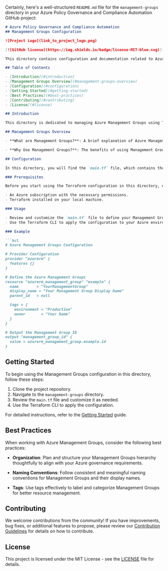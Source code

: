 Certainly, here's a well-structured `README.md` file for the `management-groups` directory in your Azure Policy Governance and Compliance Automation GitHub project:

```markdown
# Azure Policy Governance and Compliance Automation
## Management Groups Configuration

![Project Logo](link_to_project_logo.png)

[![GitHub license](https://img.shields.io/badge/license-MIT-blue.svg)](https://github.com/your_username/your_project/blob/main/LICENSE)

This directory contains configuration and documentation related to Azure Management Groups in the context of our Azure Policy Governance and Compliance Automation project. Management groups are a fundamental part of Azure governance, helping you organize resources, enforce policies, and maintain compliance in your Azure environment.

## Table of Contents

- [Introduction](#introduction)
- [Management Groups Overview](#management-groups-overview)
- [Configuration](#configuration)
- [Getting Started](#getting-started)
- [Best Practices](#best-practices)
- [Contributing](#contributing)
- [License](#license)

## Introduction

This directory is dedicated to managing Azure Management Groups using Terraform. Azure Management Groups allow you to efficiently organize your Azure resources, apply policies, and maintain governance across your Azure subscriptions.

## Management Groups Overview

- **What are Management Groups?**: A brief explanation of Azure Management Groups and their role in Azure governance.

- **Why Use Management Groups?**: The benefits of using Management Groups for resource organization and policy enforcement.

## Configuration

In this directory, you will find the `main.tf` file, which contains the Terraform configuration for setting up and managing Azure Management Groups. You can customize this configuration to suit your specific Azure environment and requirements.

### Prerequisites

Before you start using the Terraform configuration in this directory, ensure that you have:

- An Azure subscription with the necessary permissions.
- Terraform installed on your local machine.

### Usage

- Review and customize the `main.tf` file to define your Management Group structure.
- Use the Terraform CLI to apply the configuration to your Azure environment.

### Example

```hcl
# Azure Management Groups Configuration

# Provider Configuration
provider "azurerm" {
  features {}
}

# Define the Azure Management Groups
resource "azurerm_management_group" "example" {
  name        = "YourManagementGroup"
  display_name = "Your Management Group Display Name"
  parent_id   = null

  tags = {
    environment = "Production"
    owner       = "Your Name"
  }
}

# Output the Management Group ID
output "management_group_id" {
  value = azurerm_management_group.example.id
}
```

## Getting Started

To begin using the Management Groups configuration in this directory, follow these steps:

1. Clone the project repository.
2. Navigate to the `management-groups` directory.
3. Review the `main.tf` file and customize it as needed.
4. Use the Terraform CLI to apply the configuration.

For detailed instructions, refer to the [Getting Started](./GETTING_STARTED.md) guide.

## Best Practices

When working with Azure Management Groups, consider the following best practices:

- **Organization**: Plan and structure your Management Groups hierarchy thoughtfully to align with your Azure governance requirements.

- **Naming Conventions**: Follow consistent and meaningful naming conventions for Management Groups and their display names.

- **Tags**: Use tags effectively to label and categorize Management Groups for better resource management.

## Contributing

We welcome contributions from the community! If you have improvements, bug fixes, or additional features to propose, please review our [Contribution Guidelines](./CONTRIBUTING.md) for details on how to contribute.

## License

This project is licensed under the MIT License - see the [LICENSE](./LICENSE) file for details.
